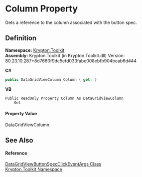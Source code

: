 # Column Property


Gets a reference to the column associated with the button spec.



## Definition
**Namespace:** <a href="79d2eac2-21f4-54ff-7552-b20c33c30600.md">Krypton.Toolkit</a>  
**Assembly:** Krypton.Toolkit (in Krypton.Toolkit.dll) Version: 80.23.10.287+8d7660f9dc5efd033fabe008ebfb904beab6d444

**C#**
``` C#
public DataGridViewColumn Column { get; }
```
**VB**
``` VB
Public ReadOnly Property Column As DataGridViewColumn
	Get
```



#### Property Value
DataGridViewColumn

## See Also


#### Reference
<a href="f99eea2f-ff82-8e5f-e8e5-67bf76f58290.md">DataGridViewButtonSpecClickEventArgs Class</a>  
<a href="79d2eac2-21f4-54ff-7552-b20c33c30600.md">Krypton.Toolkit Namespace</a>  
